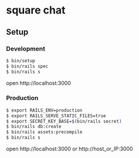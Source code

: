 # square chat

## Setup

### Development

```bash
$ bin/setup
$ bin/rails spec
$ bin/rails s
```

open http://localhost:3000

### Production

```bash
$ export RAILS_ENV=production
$ export RAILS_SERVE_STATIC_FILES=true
$ export SECRET_KEY_BASE=$(bin/rails secret)
$ bin/rails db:create
$ bin/rails assets:precompile
$ bin/rails s
```

open http://localhost:3000 or http://host_or_IP:3000
